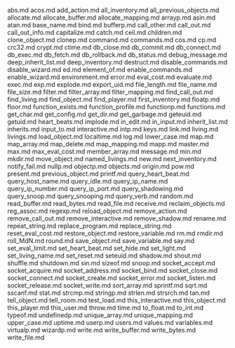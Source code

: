 abs.md
acos.md
add_action.md
all_inventory.md
all_previous_objects.md
allocate.md
allocate_buffer.md
allocate_mapping.md
arrayp.md
asin.md
atan.md
base_name.md
bind.md
bufferp.md
call_other.md
call_out.md
call_out_info.md
capitalize.md
catch.md
ceil.md
children.md
clone_object.md
clonep.md
command.md
commands.md
cos.md
cp.md
crc32.md
crypt.md
ctime.md
db_close.md
db_commit.md
db_connect.md
db_exec.md
db_fetch.md
db_rollback.md
db_status.md
debug_message.md
deep_inherit_list.md
deep_inventory.md
destruct.md
disable_commands.md
disable_wizard.md
ed.md
element_of.md
enable_commands.md
enable_wizard.md
environment.md
error.md
eval_cost.md
evaluate.md
exec.md
exp.md
explode.md
export_uid.md
file_length.md
file_name.md
file_size.md
filter.md
filter_array.md
filter_mapping.md
find_call_out.md
find_living.md
find_object.md
find_player.md
first_inventory.md
floatp.md
floor.md
function_exists.md
function_profile.md
functionp.md
functions.md
get_char.md
get_config.md
get_dir.md
get_garbage.md
geteuid.md
getuid.md
heart_beats.md
implode.md
in_edit.md
in_input.md
inherit_list.md
inherits.md
input_to.md
interactive.md
intp.md
keys.md
link.md
living.md
livings.md
load_object.md
localtime.md
log.md
lower_case.md
map.md
map_array.md
map_delete.md
map_mapping.md
mapp.md
master.md
max.md
max_eval_cost.md
member_array.md
message.md
min.md
mkdir.md
move_object.md
named_livings.md
new.md
next_inventory.md
notify_fail.md
nullp.md
objectp.md
objects.md
origin.md
pow.md
present.md
previous_object.md
printf.md
query_heart_beat.md
query_host_name.md
query_idle.md
query_ip_name.md
query_ip_number.md
query_ip_port.md
query_shadowing.md
query_snoop.md
query_snooping.md
query_verb.md
random.md
read_buffer.md
read_bytes.md
read_file.md
receive.md
reclaim_objects.md
reg_assoc.md
regexp.md
reload_object.md
remove_action.md
remove_call_out.md
remove_interactive.md
remove_shadow.md
rename.md
repeat_string.md
replace_program.md
replace_string.md
reset_eval_cost.md
restore_object.md
restore_variable.md
rm.md
rmdir.md
roll_MdN.md
round.md
save_object.md
save_variable.md
say.md
set_eval_limit.md
set_heart_beat.md
set_hide.md
set_light.md
set_living_name.md
set_reset.md
seteuid.md
shadow.md
shout.md
shuffle.md
shutdown.md
sin.md
sizeof.md
snoop.md
socket_accept.md
socket_acquire.md
socket_address.md
socket_bind.md
socket_close.md
socket_connect.md
socket_create.md
socket_error.md
socket_listen.md
socket_release.md
socket_write.md
sort_array.md
sprintf.md
sqrt.md
sscanf.md
stat.md
strcmp.md
stringp.md
strlen.md
strsrch.md
tan.md
tell_object.md
tell_room.md
test_load.md
this_interactive.md
this_object.md
this_player.md
this_user.md
throw.md
time.md
to_float.md
to_int.md
typeof.md
undefinedp.md
unique_array.md
unique_mapping.md
upper_case.md
uptime.md
userp.md
users.md
values.md
variables.md
virtualp.md
wizardp.md
write.md
write_buffer.md
write_bytes.md
write_file.md

